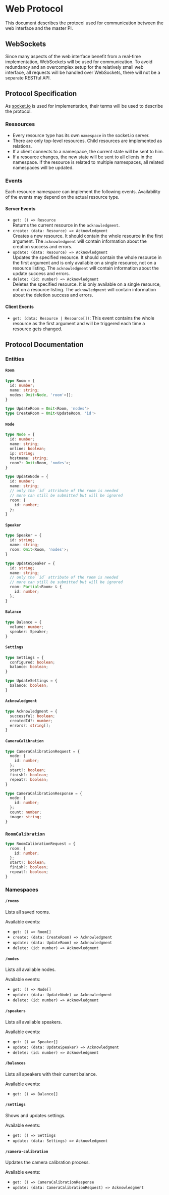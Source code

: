 # Web Protocol

This document describes the protocol used for communication between the web interface and the master PI.

## WebSockets

Since many aspects of the web interface benefit from a real-time implementation, WebSockets will be used for communication.
To avoid redundancy and an overcomplex setup for the relatively small web interface, all requests will be handled over WebSockets, there will not be a separate RESTful API.

## Protocol Specification

As [socket.io](https://socket.io/) is used for implementation, their terms will be used to describe the protocol.

### Ressources

- Every resource type has its own `namespace` in the socket.io server.
- There are only top-level resources. Child resources are implemented as relations.
- If a client connects to a namespace, the current state will be sent to him.
- If a resource changes, the new state will be sent to all clients in the namespace. If the resource is related to multiple namespaces, all related namespaces will be updated.

### Events

Each resource namespace can implement the following events.
Availability of the events may depend on the actual resource type.

#### Server Events

- `get: () => Resource`<br>
Returns the current resource in the `acknowledgment`.
- `create: (data: Resource) => Acknowledgment`<br>
Creates a new resource. It should contain the whole resource in the first argument. The `acknowledgment` will contain information about the creation success and errors.
- `update: (data: Resource) => Acknowledgment`<br>
Updates the specified resource. It should contain the whole resource in the first argument and is only available on a single resource, not on a resource listing. The `acknowledgment` will contain information about the update success and errors.
- `delete: (id: number) => Acknowledgment`<br>
Deletes the specified resource. It is only available on a single resource, not on a resource listing. The `acknowledgment` will contain information about the deletion success and errors.

#### Client Events

- `get: (data: Resource | Resource[])`: This event contains the whole resource as the first argument and will be triggered each time a resource gets changed.

## Protocol Documentation

### Entities

#### `Room`

```typescript
type Room = {
  id: number;
  name: string;
  nodes: Omit<Node, 'room'>[];
}

type UpdateRoom = Omit<Room, 'nodes'>
type CreateRoom = Omit<UpdateRoom, 'id'>
```

#### `Node`

```typescript
type Node = {
  id: number;
  name: string;
  online: boolean;
  ip: string;
  hostname: string;
  room?: Omit<Room, 'nodes'>;
}

type UpdateNode = {
  id: number;
  name: string;
  // only the `id` attribute of the room is needed
  // more can still be submitted but will be ignored
  room: {
    id: number;
  };
}
```

#### `Speaker`

```typescript
type Speaker = {
  id: string;
  name: string;
  room: Omit<Room, 'nodes'>;
}

type UpdateSpeaker = {
  id: string;
  name: string;
  // only the `id` attribute of the room is needed
  // more can still be submitted but will be ignored
  room: Partial<Room> & {
    id: number;
  };
}
```

#### `Balance`

```typescript
type Balance = {
  volume: number;
  speaker: Speaker;
}
```

#### `Settings`

```typescript
type Settings = {
  configured: boolean;
  balance: boolean;
}

type UpdateSettings = {
  balance: boolean;
}
```

#### `Acknowledgment`

```typescript
type Acknowledgment = {
  successful: boolean;
  createdId?: number;
  errors?: string[];
}
```

#### `CameraCalibration`

```typescript
type CameraCalibrationRequest = {
  node: {
    id: number;
  };
  start?: boolean;
  finish?: boolean;
  repeat?: boolean;
}

type CameraCalibrationResponse = {
  node: {
    id: number;
  };
  count: number;
  image: string;
}
```

### `RoomCalibration`
```typescript
type RoomCalibrationRequest = {
  room: {
    id: number;
  };
  start?: boolean;
  finish?: boolean;
  repeat?: boolean;
}
```

### Namespaces

#### `/rooms`

Lists all saved rooms.

Available events:
- `get: () => Room[]`
- `create: (data: CreateRoom) => Acknowledgment`
- `update: (data: UpdateRoom) => Acknowledgment`
- `delete: (id: number) => Acknowledgment`

#### `/nodes`

Lists all available nodes.

Available events:
- `get: () => Node[]`
- `update: (data: UpdateNode) => Acknowledgment`
- `delete: (id: number) => Acknowledgment`

#### `/speakers`

Lists all available speakers.

Available events:
- `get: () => Speaker[]`
- `update: (data: UpdateSpeaker) => Acknowledgment`
- `delete: (id: number) => Acknowledgment`

#### `/balances`

Lists all speakers with their current balance.

Available events:
- `get: () => Balance[]`

#### `/settings`

Shows and updates settings.

Available events:
- `get: () => Settings`
- `update: (data: Settings) => Acknowledgment`

#### `/camera-calibration`

Updates the camera calibration process.

Available events:
- `get: () => CameraCalibrationResponse`
- `update: (data: CameraCalibrationRequest) => Acknowledgment`
